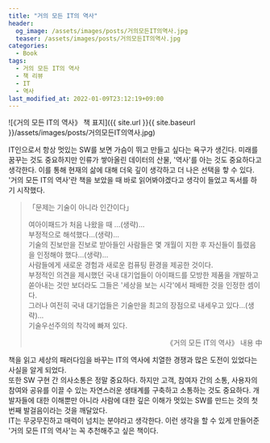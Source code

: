 ```yaml
---
title: "거의 모든 IT의 역사"
header:
  og_image: /assets/images/posts/거의모든IT의역사.jpg
  teaser: /assets/images/posts/거의모든IT의역사.jpg
categories:
  - Book
tags:
  - 거의 모든 IT의 역사
  - 책 리뷰
  - IT
  - 역사
last_modified_at: 2022-01-09T23:12:19+09:00
---
```


![《거의 모든 IT의 역사》 책 표지]({{ site.url }}{{ site.baseurl }}/assets/images/posts/거의모든IT의역사.jpg)

IT인으로서 항상 멋있는 SW를 보면 가슴이 뛰고 만들고 싶다는 욕구가 생긴다. 미래를 꿈꾸는 것도 중요하지만 인류가 쌓아올린 데이터의 산물, '역사'를 아는 것도 중요하다고 생각한다. 이를 통해 현재의 삶에 대해 더욱 깊이 생각하고 더 나은 선택을 핳 수 있다. '거의 모든 IT의 역사'란 책을 보았을 때 바로 읽어봐야겠다고 생각이 들었고 독서를 하기 시작했다. 
  
> 「문제는 기술이 아니라 인간이다」  
>     
> 여아이패드가 처음 나왔을 때 ...(생략)...  
> 부정적으로 해석했다...(생략)...   
> 기술의 진보만을 진보로 받아들인 사람들은 몇 개월이 지한 후 자신들이 틀렸음을 인정해야 했다...(생략)...  
> 사람들에게 새로운 경험과 새로운 컴퓨팅 환경을 제공한 것이다.  
> 부정적인 의견을 제시했던 국내 대기업들이 아이패드를 모방한 제품을 개발하고 쏟아내는 것만 보더라도 그들은 '세상을 보는 시각'에서 패배한 것을 인정한 셈이다.  
> 그러나 여전히 국내 대기업들은 기술만을 최고의 장점으로 내세우고 있다...(생략)...  
> 기술우선주의의 착각에 빠져 있다.  
> 
> <div style="text-align: right">《거의 모든 IT의 역사》 내용 中</div>
  
책을 읽고 세상의 패러다임을 바꾸는 IT의 역사에 치열한 경쟁과 많은 도전이 있었다는 사실을 알게 되었다.  
또한 SW 구현 간 의사소통은 정말 중요하다. 하지만 고객, 참여자 간의 소통, 사용자의 참여와 공유를 이끌 수 있는 자연스러운 생태계를 구축하고 소통하는 것도 중요하다. 개발자들에 대한 이해뿐만 아니라 사람에 대한 깊은 이해가 멋있는 SW를 만드는 것의 첫 번째 발걸음이라는 것을 깨달았다.  
IT는 무궁무진하고 매력이 넘치는 분야라고 생각한다. 이런 생각을 할 수 있게 만들어준 '거의 모든 IT의 역사'는 꼭 추천해주고 싶은 책이다.  